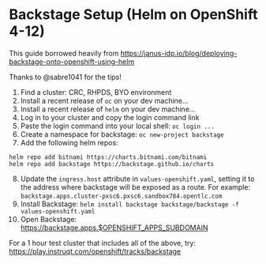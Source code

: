 # Backstage Setup (Helm on OpenShift 4-12)

This guide borrowed heavily from https://janus-idp.io/blog/deploying-backstage-onto-openshift-using-helm

Thanks to @sabre1041 for the tips!

1. Find a cluster: CRC, RHPDS, BYO environment
2. Install a recent release of `oc` on your dev machine...
3. Install a recent release of `helm` on your dev machine...
4. Log in to your cluster and copy the login command link
5. Paste the login command into your local shell: `oc login ...`
6. Create a namespace for backstage: `oc new-project backstage`
7. Add the following helm repos:
```
helm repo add bitnami https://charts.bitnami.com/bitnami
helm repo add backstage https://backstage.github.io/charts
```
8. Update the `ingress.host` attribute in `values-openshift.yaml`, setting it to the address where backstage will be exposed as a route.  For example: `backstage.apps.cluster-pxsc6.pxsc6.sandbox784.opentlc.com`
9. Install Backstage: `helm install backstage backstage/backstage -f values-openshift.yaml`
10. Open Backstage: https://backstage.apps.$OPENSHIFT_APPS_SUBDOMAIN

For a 1 hour test cluster that includes all of the above, try: https://play.instruqt.com/openshift/tracks/backstage
